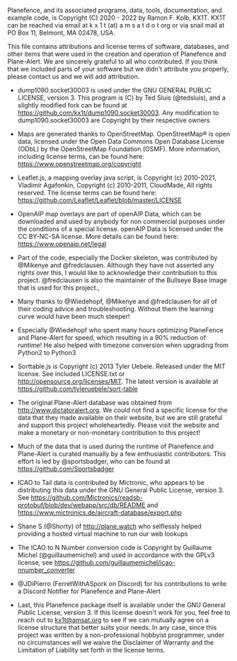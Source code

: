 Planefence, and its associated programs, data, tools, documentation, and example code, is
Copyright (C) 2020 - 2022 by Ramon F. Kolb, KX1T.
KX1T can be reached via email at k x 1 t   (at)   a m s a t   d o t  org
or via snail mail at PO Box 11, Belmont, MA 02478, USA.

This file contains attributions and license terms of software, databases, and other items that were used in the creation and operation of Planefence and Plane-Alert. We are sincerely grateful to all who contributed.
If you think that we included parts of your software but we didn't attribute you properly, please contact us and we will add attribution.

- dump1090.socket30003 is used under the GNU GENERAL PUBLIC LICENSE, version 3. This program is (C) by Ted Sluis (@tedsluis), and a slightly modified fork can be found at https://github.com/kx1t/dump1090.socket30003. Any modification to dump1090.socket30003 are Copyright by their respective owners

- Maps are generated thanks to OpenStreetMap. OpenStreetMap® is open data, licensed under the Open Data Commons Open Database License (ODbL) by the OpenStreetMap Foundation (OSMF). More information, including license terms, can be found here: https://www.openstreetmap.org/copyright

- Leaflet.js, a mapping overlay java script, is Copyright (c) 2010-2021, Vladimir Agafonkin, Copyright (c) 2010-2011, CloudMade, All rights reserved. The license terms can be found here: https://github.com/Leaflet/Leaflet/blob/master/LICENSE

- OpenAIP map overlays are part of openAIP Data, which can be downloaded and used by anybody for non commercial purposes under the conditions of a special license. openAIP Data is licensed under the CC BY-NC-SA license. More details can be found here: https://www.openaip.net/legal

- Part of the code, especially the Docker skeleton, was contributed by @Mikenye and @fredclausen. Although they have not asserted any rights over this, I would like to acknowledge their contribution to this project. @fredclausen is also the maintainer of the Bullseye Base Image that is used for this project.,

- Many thanks to @Wiedehopf, @Mikenye and @fredclausen for all of their coding advice and troubleshooting. Without them the learning curve would have been much steeper!

- Especially @Wiedehopf who spent many hours optimizing PlaneFence and Plane-Alert for speed, which resulting in a 90% reduction of runtime! He also helped with timezone conversion when upgrading from Python2 to Python3

- Sorttable.js  is Copyright (c) 2013 Tyler Uebele. Released under the MIT license.  See included LICENSE.txt or http://opensource.org/licenses/MIT.
  The latest version is available at https://github.com/tyleruebele/sort-table

- The original Plane-Alert database was obtained from http://www.dictatoralert.org. We could not find a specific license for the data that they made available on their website, but we are still grateful and support this project wholeheartedly.
  Please visit the website and make a monetary or non-monetary contribution to this project!

- Much of the data that is used during the runtime of Planefence and Plane-Alert is curated manually by a few enthusiastic contributors. This effort is led by @sportsbadger, who can be found at https://github.com/Sportsbadger

- ICAO to Tail data is contributed by Mictronic, who appears to be distributing this data under the GNU General Public License, version 3. See https://github.com/Mictronics/readsb-protobuf/blob/dev/webapp/src/db/README and https://www.mictronics.de/aircraft-database/export.php

- Shane S (@Shorty) of http://plane.watch who selflessly helped providing a hosted virtual machine to run our web lookups

- The ICAO to N Number conversion code is Copyright by Guillaume Michel (@guillaumemichel) and used in accordance with the GPLv3 license, see https://github.com/guillaumemichel/icao-nnumber_converter

- @JDiPierro (FerretWithASpork on Discord) for his contributions to write a Discord Notifier for Planefence and Plane-Alert

- Last, this Planefence package itself is available under the GNU General Public License, version 3. If this license doesn't work for you, feel free to reach out to kx1t@amsat.org to see if we can mutually agree on a license structure that better suits your needs. In any case, since this project was written by a non-professional hobbyist programmer, under no circumstances will we waive the Disclaimer of Warranty and the Limitation of Liability set forth in the license terms.
